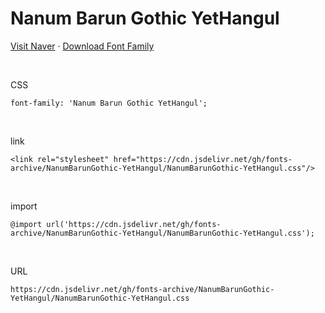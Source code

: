 # Nanum Barun Gothic YetHangul

[Visit Naver](https://hangeul.naver.com/font) · [Download Font Family](https://cdn.jsdelivr.net/gh/fonts-archive/NanumBarunGothic-YetHangul/NanumBarunGothic-YetHangul.zip)

&nbsp;

CSS

```
font-family: 'Nanum Barun Gothic YetHangul';
```

&nbsp;

link

```
<link rel="stylesheet" href="https://cdn.jsdelivr.net/gh/fonts-archive/NanumBarunGothic-YetHangul/NanumBarunGothic-YetHangul.css"/>
```

&nbsp;

import

```
@import url('https://cdn.jsdelivr.net/gh/fonts-archive/NanumBarunGothic-YetHangul/NanumBarunGothic-YetHangul.css');
```

&nbsp;

URL

```
https://cdn.jsdelivr.net/gh/fonts-archive/NanumBarunGothic-YetHangul/NanumBarunGothic-YetHangul.css
```
